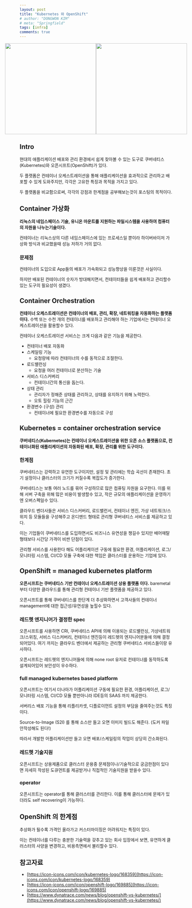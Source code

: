 ```yaml
---
layout: post
title: "Kubernetes 와 OpenShift"
# author: "DONGWON KIM"
# meta: "Springfield"
tags: [infra]
comments: true
---
```

<div style="display: flex; flex-direction: row; justify-content: center">
  <img src="https://cdn.icon-icons.com/icons2/2699/PNG/512/kubernetes_logo_icon_168359.png" style="width: 300px">
  <img src="https://cdn.icon-icons.com/icons2/2699/PNG/512/openshift_logo_icon_169885.png" style="width: 300px">
</div>

## Intro

현대의 애플리케이션 배포와 관리 환경에서 쉽게 찾아볼 수 있는 도구로 쿠버네티스(Kubernetes)와 오픈시프트(OpenShift)가 있다. 

두 플랫폼은 컨테이너 오케스트레이션을 통해 애플리케이션을 효과적으로 관리하고 배포할 수 있게 도와주지만, 각각은 고유한 특징과 목적을 가지고 있다.

두 플랫폼을 비교함으로써, 각각의 강점과 한계점을 공부해보는것이 포스팅의 목적이다.

## Container 가상화

**리눅스의 네임스페이스 기술, 유니온 마운트를 지원하는 파일시스템을 사용하여 컴퓨터의 자원을 나누는기술이다.**

컨테이너는 리눅스상의 다른 네임스페이스에 있는 프로세스일 뿐이라 하이버바이저 가상화 방식과 비교했을때 성능 저하가 거의 없다.

### 문제점

컨테이너의 도입으로 App들의 배포가 가속화되고 성능향상을 이룬것은 사실이다.

하지만 배포된 컨테이너의 숫자가 방대해지면서, 컨테이터들을 쉽게 배포하고 관리할수 있는 도구의 필요성이 생겼다.

## Container Orchestration

**컨테이너 오케스트레이션은 컨테이너의 배포, 관리, 확장, 네트워킹을 자동화하는 플랫폼이다.** 수백 또는 수천 개의 컨테이너를 배포하고 관리해야 하는 기업에서는 컨테이너 오케스트레이션을 활용할수 있다.

컨테이너 오케스트레이션 서비스는 크게 다음과 같은 기능을 제공한다.

- 컨테이너 배포 자동화
- 스케일링 기능
    - 요청량에 따라 컨테이너의 수를 동적으로 조절한다.
- 로드밸런싱
    - 요청을 여러 컨테이너로 분산하는 기술
- 서비스 디스커버리
    - 컨테이너간의 통신을 돕는다.
- 상태 관리
    - 관리자가 정해준 상태를 관리하고, 상태를 유지하기 위해 노력한다.
    - 오토 힐링 기능의 근간
- 환경변수 (구성) 관리
    - 컨테이너에 필요한 환경변수를 자동으로 구성

## Kubernetes = container orchestration service

**쿠버네티스(Kubernetes)는 컨테이너 오케스트레이션을 위한 오픈 소스 플랫폼으로, 컨테이너화된 애플리케이션의 자동화된 배포, 확장, 관리를 위한 도구이다.**

### 한계점

쿠버네티스는 강력하고 유연한 도구이지만, 설정 및 관리에는 학습 곡선이 존재한다. 초기 설정이나 클러스터의 크기가 커질수록 복잡도가 증가한다.

쿠버네티스는 보통 여러 노드를 묶어 구성하므로 많은 컴퓨팅 자원을 요구한다. 이를 위해 서버 구축을 위해 많은 비용이 발생할수 있고, 작은 규모의 애플리케이션을 운영하기엔 오버스펙일수 있다.

클라우드 벤더사들은 서비스 디스커버리, 로드밸런서, 컨테이너 엔진, 가상 네트워크/스위치 등 모듈들을 구성해주고 온디맨드 형태로 관리형 쿠버네티스 서비스를 제공하고 있다.

이는 기업들이 쿠버네티스를 도입하면서도 비즈니스 유연성을 챙길수 있지만 배어매탈 형태보다 시간당 가격이 비싼 단점이 있다.

관리형 서비스를 사용한다 해도 어플리케이션 구동에 필요한 환경, 어플리케이션, 로그/ 모니터링 시스템, CI/CD 모듈 구축에 대한 책임은 클러스터를 운용하는 기업에 있다.

## OpenShift = managed kubernetes platform

**오픈시프트는 쿠버네티스 기반 컨테이너 오케스트레이션 상용 플랫폼 이다.** baremetal 부터 다양한 클라우드를 통해 관리형 컨테이너 기반 플랫폼을 제공하고 있다.

오픈시프트를 통해 쿠버네티스를 한단계 더 추상화하면서 고객사들의 컨테이너 management에 대한 접근성/유연성을 높힐수 있다.

### 레드헷 엔지니어가 결정한 spec

오픈시프트를 사용하면 CRI, 쿠버네티스 API에 의해 이용되는 로드밸런싱, 가상네트워크/스위칭, 서비스 디스커버리, 컨테이너 엔진등이 레드헷의 엔지니어분들에 의해 결정되어있다. 여기 까지는 클라우드 벤더에서 제공하는 관리형 쿠버네티스 서비스들이랑 유사하다.

오픈시프트는 레드헷의 엔지니어들에 의해 none root 유저로 컨테이너를 동작하도록 설계되어있어 보안성이 우수하다.

### full managed kubernetes based platform

오픈시프트는 여기서 더나아가 어플리케이션 구동에 필요한 환경, 어플리케이션, 로그/ 모니터링 시스템, CI/CD 모듈 뿐만아니라 IDE등의 SAAS 까지 제공한다. 

서버리스 배포 기능을 통해 리플리카셋, 디플로이먼트 설정의 부담을 줄여주는것도 특징이다.

Source-to-Image (S2I) 를 통해 소스만 들고 오면 이미지 빌드도 해준다. (도커 파일 안작성해도 된다!)

따라서 개발한 어플리케이션만 들고 오면 배포/스케일링의 작업이 상당히 간소화된다.

### 레드헷 기술지원

오픈시프트는 상용제품으로 클러스터 운용중 문제점이나/기술적으로 궁금한점이 있다면 자세히 작성된 도큐먼트를 제공받거나 직접적인 기술지원을 받을수 있다.

### operator

오픈시프트는 operator를 통해 클러스터를 관리한다. 이를 통해 클러스터에 문제가 있더라도 self recovering이 가능하다.

## OpenShift 의 한계점

추상화가 될수록 가격인 올라가고 커스터마이징은 어려워지는 특징이 있다.

이는 컨테이너를 다루는 충분한 기술력을 갖추고 있는 회사 입장에서 보면, 유연하게 클러스터의 사양을 변경하고, 비용측면에서 불리할수 있다.

## 참고자료
- [https://icon-icons.com/icon/kubernetes-logo/168359](https://icon-icons.com/icon/kubernetes-logo/168359)
- [https://icon-icons.com/icon/openshift-logo/169885](https://icon-icons.com/icon/openshift-logo/169885)
- [https://www.dynatrace.com/news/blog/openshift-vs-kubernetes/](https://www.dynatrace.com/news/blog/openshift-vs-kubernetes/)
